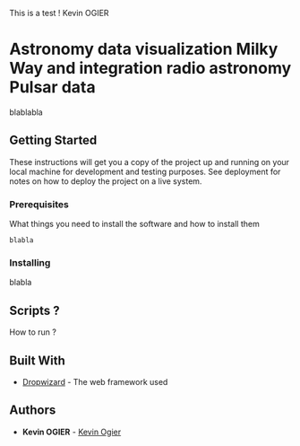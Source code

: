 This is a test !
Kevin OGIER



# Astronomy data visualization Milky Way and integration radio astronomy Pulsar data

blablabla 

## Getting Started

These instructions will get you a copy of the project up and running on your local machine for development and testing purposes. See deployment for notes on how to deploy the project on a live system.

### Prerequisites

What things you need to install the software and how to install them

```
blabla
```

### Installing

blabla


## Scripts ?

How to run ?


## Built With

* [Dropwizard](http://www.dropwizard.io/1.0.2/docs/) - The web framework used

## Authors

* **Kevin OGIER** - [Kevin Ogier](https://github.com/KevinOGIER)

